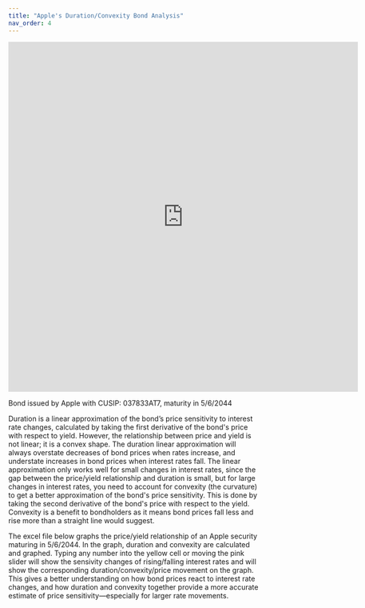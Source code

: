 ```yaml
---
title: "Apple's Duration/Convexity Bond Analysis"
nav_order: 4
---
```

<iframe width="700" height="700" frameborder="0" scrolling="no" src="https://1drv.ms/x/c/bc42f51f77b4ccbd/IQSpj4-85F1rQp9vfK9W9odSAelbSZFfS3pFA9_ftI33NJU?em=2&wdAllowInteractivity=False&wdHideGridlines=True&wdHideHeaders=True&wdDownloadButton=True&wdInConfigurator=True&wdInConfigurator=True"></iframe>

Bond issued by Apple with CUSIP: 037833AT7, maturity in 5/6/2044

Duration is a linear approximation of the bond’s price sensitivity to interest rate changes, calculated by taking the first derivative of the bond's price with respect to yield. However, the relationship between price and yield is not linear; it is a convex shape. The duration linear approximation will always overstate decreases of bond prices when rates increase, and understate increases in bond prices when interest rates fall. The linear approximation only works well for small changes in interest rates, since the gap between the price/yield relationship and duration is small, but for large changes in interest rates, you need to account for convexity (the curvature) to get a better approximation of the bond's price sensitivity. This is done by taking the second derivative of the bond's price with respect to the yield. Convexity is a benefit to bondholders as it means bond prices fall less and rise more than a straight line would suggest. 

The excel file below graphs the price/yield relationship of an Apple security maturing in 5/6/2044. In the graph, duration and convexity are calculated and graphed. Typing any number into the yellow cell or moving the pink slider will show the sensivity changes of rising/falling interest rates and will show the corresponding duration/convexity/price movement on the graph. This gives a better understanding on how bond prices react to interest rate changes, and how duration and convexity together provide a more accurate estimate of price sensitivity—especially for larger rate movements.


